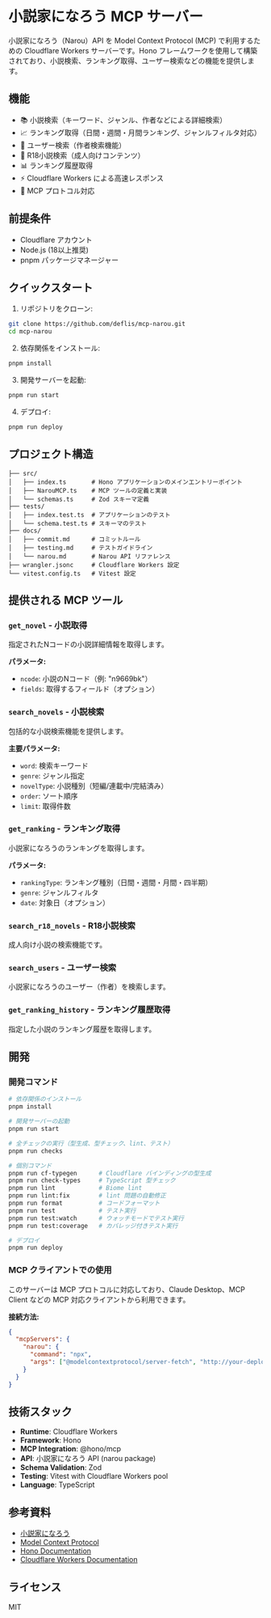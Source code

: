 # 小説家になろう MCP サーバー

小説家になろう（Narou）API を Model Context Protocol (MCP) で利用するための Cloudflare Workers サーバーです。Hono フレームワークを使用して構築されており、小説検索、ランキング取得、ユーザー検索などの機能を提供します。

## 機能

- 📚 小説検索（キーワード、ジャンル、作者などによる詳細検索）
- 📈 ランキング取得（日間・週間・月間ランキング、ジャンルフィルタ対応）
- 👤 ユーザー検索（作者検索機能）
- 🔞 R18小説検索（成人向けコンテンツ）
- 📊 ランキング履歴取得
- ⚡️ Cloudflare Workers による高速レスポンス
- 🔄 MCP プロトコル対応

## 前提条件

- Cloudflare アカウント
- Node.js (18以上推奨)
- pnpm パッケージマネージャー

## クイックスタート

1. リポジトリをクローン:

```bash
git clone https://github.com/deflis/mcp-narou.git
cd mcp-narou
```

2. 依存関係をインストール:

```bash
pnpm install
```

3. 開発サーバーを起動:

```bash
pnpm run start
```

4. デプロイ:

```bash
pnpm run deploy
```

## プロジェクト構造

```
├── src/
│   ├── index.ts       # Hono アプリケーションのメインエントリーポイント
│   ├── NarouMCP.ts    # MCP ツールの定義と実装
│   └── schemas.ts     # Zod スキーマ定義
├── tests/
│   ├── index.test.ts  # アプリケーションのテスト
│   └── schema.test.ts # スキーマのテスト
├── docs/
│   ├── commit.md      # コミットルール
│   ├── testing.md     # テストガイドライン
│   └── narou.md       # Narou API リファレンス
├── wrangler.jsonc     # Cloudflare Workers 設定
└── vitest.config.ts   # Vitest 設定
```

## 提供される MCP ツール

### `get_novel` - 小説取得
指定されたNコードの小説詳細情報を取得します。

**パラメータ:**
- `ncode`: 小説のNコード（例: "n9669bk"）
- `fields`: 取得するフィールド（オプション）

### `search_novels` - 小説検索
包括的な小説検索機能を提供します。

**主要パラメータ:**
- `word`: 検索キーワード
- `genre`: ジャンル指定
- `novelType`: 小説種別（短編/連載中/完結済み）
- `order`: ソート順序
- `limit`: 取得件数

### `get_ranking` - ランキング取得
小説家になろうのランキングを取得します。

**パラメータ:**
- `rankingType`: ランキング種別（日間・週間・月間・四半期）
- `genre`: ジャンルフィルタ
- `date`: 対象日（オプション）

### `search_r18_novels` - R18小説検索
成人向け小説の検索機能です。

### `search_users` - ユーザー検索
小説家になろうのユーザー（作者）を検索します。

### `get_ranking_history` - ランキング履歴取得
指定した小説のランキング履歴を取得します。

## 開発

### 開発コマンド

```bash
# 依存関係のインストール
pnpm install

# 開発サーバーの起動
pnpm run start

# 全チェックの実行（型生成、型チェック、lint、テスト）
pnpm run checks

# 個別コマンド
pnpm run cf-typegen      # Cloudflare バインディングの型生成
pnpm run check-types     # TypeScript 型チェック
pnpm run lint            # Biome lint
pnpm run lint:fix        # lint 問題の自動修正
pnpm run format          # コードフォーマット
pnpm run test            # テスト実行
pnpm run test:watch      # ウォッチモードでテスト実行
pnpm run test:coverage   # カバレッジ付きテスト実行

# デプロイ
pnpm run deploy
```

### MCP クライアントでの使用

このサーバーは MCP プロトコルに対応しており、Claude Desktop、MCP Client などの MCP 対応クライアントから利用できます。

**接続方法:**
```json
{
  "mcpServers": {
    "narou": {
      "command": "npx",
      "args": ["@modelcontextprotocol/server-fetch", "http://your-deployed-url/mcp"]
    }
  }
}
```

## 技術スタック

- **Runtime**: Cloudflare Workers
- **Framework**: Hono
- **MCP Integration**: @hono/mcp
- **API**: 小説家になろう API (narou package)
- **Schema Validation**: Zod
- **Testing**: Vitest with Cloudflare Workers pool
- **Language**: TypeScript

## 参考資料

- [小説家になろう](https://syosetu.com/)
- [Model Context Protocol](https://modelcontextprotocol.io/)
- [Hono Documentation](https://hono.dev/)
- [Cloudflare Workers Documentation](https://developers.cloudflare.com/workers/)

## ライセンス

MIT
